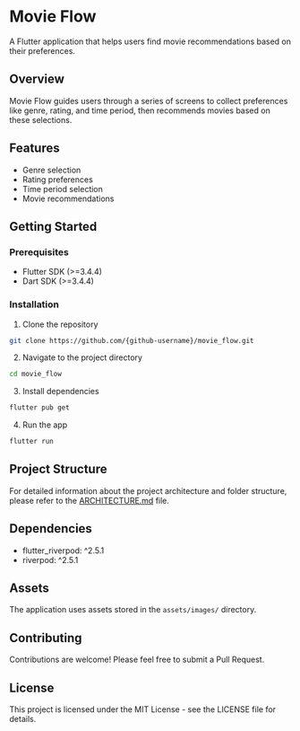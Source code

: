 # Movie Flow

A Flutter application that helps users find movie recommendations based on their preferences.

## Overview

Movie Flow guides users through a series of screens to collect preferences like genre, rating, and time period, then recommends movies based on these selections.

## Features

- Genre selection
- Rating preferences
- Time period selection
- Movie recommendations

## Getting Started

### Prerequisites

- Flutter SDK (>=3.4.4)
- Dart SDK (>=3.4.4)

### Installation

1. Clone the repository
```bash
git clone https://github.com/{github-username}/movie_flow.git
```

2. Navigate to the project directory
```bash
cd movie_flow
```

3. Install dependencies
```bash
flutter pub get
```

4. Run the app
```bash
flutter run
```

## Project Structure

For detailed information about the project architecture and folder structure, please refer to the [ARCHITECTURE.md](ARCHITECTURE.md) file.

## Dependencies

- flutter_riverpod: ^2.5.1
- riverpod: ^2.5.1

## Assets

The application uses assets stored in the `assets/images/` directory.

## Contributing

Contributions are welcome! Please feel free to submit a Pull Request.

## License

This project is licensed under the MIT License - see the LICENSE file for details.
